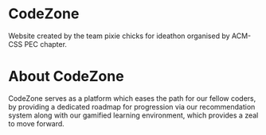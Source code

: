 # CodeZone
Website created by the team pixie chicks for ideathon organised by ACM-CSS PEC chapter.

# About CodeZone
CodeZone serves as a platform which eases the path for our fellow coders, by providing a dedicated roadmap for progression via our recommendation system along with our gamified learning environment, which provides a zeal to move forward.
